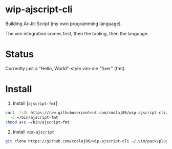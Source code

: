 # wip-ajscript-cli

Building Ai-Jit-Script (my own programming language).

The vim integration comes first, then the tooling, then the language.

# Status

Currently just a "Hello, World"-style vim-ale "fixer" (fmt).

# Install

1. Install [`ajscript-fmt`]
  ```sh
  curl -fsSL https://raw.githubusercontent.com/coolaj86/wip-ajscript-cli/main/bin/ajscript-fmt \
    -o ~/bin/ajscript-fmt
  chmod a+x ~/bin/ajscript-fmt
  ```
2. Install `vim-ajscript`
  ```sh
  git clone https://github.com/coolaj86/wip-ajscript-cli ~/.vim/pack/plugin/start/ajscript
  ```
